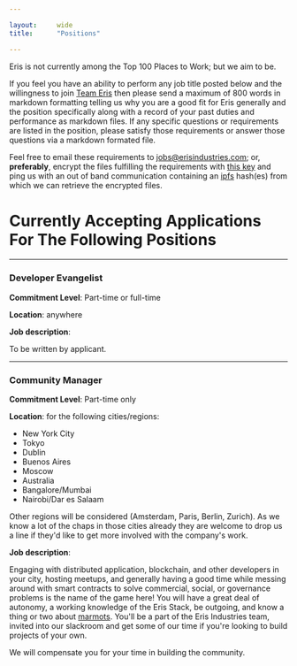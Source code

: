 ```yaml
---

layout:     wide
title:      "Positions"

---
```


Eris is not currently among the Top 100 Places to Work; but we aim to be.

If you feel you have an ability to perform any job title posted below and the willingness to join [Team Eris](https://erisindustries.com/about/team) then please send a maximum of 800 words in markdown formatting telling us why you are a good fit for Eris generally and the position specifically along with a record of your past duties and performance as markdown files. If any specific questions or requirements are listed in the position, please satisfy those requirements or answer those questions via a markdown formated file.

Feel free to email these requirements to [jobs@erisindustries.com](mailto:jobs@erisindustries.com); or, **preferably**, encrypt the files fulfilling the requirements with [this key](https://keybase.io/eris_jobs) and ping us with an out of band communication containing an [ipfs](http://ipfs.io) hash(es) from which we can retrieve the encrypted files.

# Currently Accepting Applications For The Following Positions

<hr />

### Developer Evangelist

**Commitment Level**: Part-time or full-time

**Location**: anywhere

**Job description**:

To be written by applicant.

<hr />

### Community Manager

**Commitment Level**: Part-time only

**Location**: for the following cities/regions:

* New York City
* Tokyo
* Dublin
* Buenos Aires
* Moscow
* Australia
* Bangalore/Mumbai
* Nairobi/Dar es Salaam

Other regions will be considered (Amsterdam, Paris, Berlin, Zurich). As we know a lot of the chaps in those cities already they are welcome to drop us a line if they'd like to get more involved with the company's work.

**Job description**:

Engaging with distributed application, blockchain, and other developers in your city, hosting meetups, and generally having a good time while messing around with smart contracts to solve commercial, social, or governance problems is the name of the game here! You will have a great deal of autonomy, a working knowledge of the Eris Stack, be outgoing, and know a thing or two about [marmots](https://marmots.org). You'll be a part of the Eris Industries team, invited into our slackroom and get some of our time if you're looking to build projects of your own.

We will compensate you for your time in building the community.

